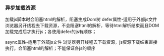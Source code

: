
### 异步加载资源
加载js脚本时会阻塞html的解析，阻塞生成Dom树
defer属性-适用于外部js文件
  浏览器另开线程去下载资源，不会阻塞html的解析，等待html解析结束而且DOM加载完成后才执行js；各使用defer的js有顺序；

async属性-适用于外部js文件
  浏览器另开线程去下载资源，js资源下载结束直接执行，会阻塞html的解析；不能保证各js的顺序